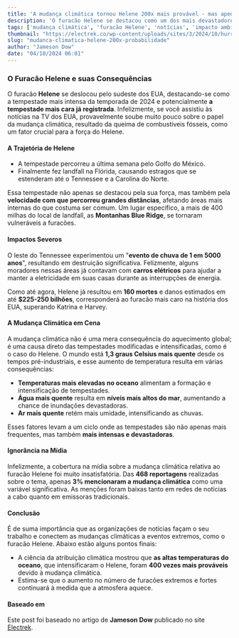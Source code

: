 ```yaml
---
title: 'A mudança climática tornou Helene 200x mais provável - mas apenas 3% das notícias na TV disseram isso'
description: 'O furacão Helene se destacou como um dos mais devastadores e caros da história, e a mudança climática foi um fator determinante. Descubra como isso afetou o fenômeno e a cobertura da mídia sobre o assunto.'
tags: ['mudança climática', 'furacão Helene', 'notícias', 'impacto ambiental']
thumbnail: "https://electrek.co/wp-content/uploads/sites/3/2024/10/hurricane-helene-csu-cira-noaa.jpeg?quality=82&strip=all&w=1600"
slug: "mudanca-climatica-helene-200x-probabilidade"
author: "Jameson Dow"
date: "04/10/2024 06:01"
---
```


### O Furacão Helene e suas Consequências

O furacão **Helene** se deslocou pelo sudeste dos EUA, destacando-se como a tempestade mais intensa da temporada de 2024 e potencialmente **a tempestade mais cara já registrada**. Infelizmente, se você assistiu às notícias na TV dos EUA, provavelmente soube muito pouco sobre o papel da mudança climática, resultado da queima de combustíveis fósseis, como um fator crucial para a força do Helene.

#### A Trajetória de Helene

- A tempestade percorreu a última semana pelo Golfo do México.
- Finalmente fez landfall na Flórida, causando estragos que se estenderam até o Tennessee e a Carolina do Norte.

Essa tempestade não apenas se destacou pela sua força, mas também pela **velocidade com que percorreu grandes distâncias**, afetando áreas mais internas do que costuma ser comum. Um lugar específico, a mais de 400 milhas do local de landfall, as **Montanhas Blue Ridge**, se tornaram vulneráveis a furacões.

#### Impactos Severos

O leste do Tennessee experimentou um "**evento de chuva de 1 em 5000 anos**", resultando em destruição significativa. Felizmente, alguns moradores nessas áreas já contavam com **carros elétricos** para ajudar a manter a eletricidade em suas casas durante as interrupções de energia.

Como até agora, Helene já resultou em **160 mortes** e danos estimados em até **$225-250 bilhões**, corresponderá ao furacão mais caro na história dos EUA, superando Katrina e Harvey.

#### A Mudança Climática em Cena

A mudança climática não é uma mera consequência do aquecimento global; é uma causa direto das tempestades modificadas e intensificadas, como é o caso do Helene. O mundo está **1,3 graus Celsius mais quente** desde os tempos pré-industriais, e esse aumento de temperatura resulta em várias consequências:
- **Temperaturas mais elevadas no oceano** alimentam a formação e intensificação de tempestades.
- **Água mais quente** resulta em **níveis mais altos do mar**, aumentando a chance de inundações devastadoras.
- **Ar mais quente** retém mais umidade, intensificando as chuvas.

Esses fatores levam a um ciclo onde as tempestades são não apenas mais frequentes, mas também **mais intensas e devastadoras**.

#### Ignorância na Mídia

Infelizmente, a cobertura na mídia sobre a mudança climática relativa ao furacão Helene foi muito insatisfatória. Das **468 reportagens** realizadas sobre o tema, apenas **3% mencionaram a mudança climática** como uma variável significativa. As menções foram baixas tanto em redes de notícias a cabo quanto em emissoras tradicionais.

#### Conclusão

É de suma importância que as organizações de notícias façam o seu trabalho e conectem as mudanças climáticas a eventos extremos, como o furacão Helene. Abaixo estão alguns pontos finais:  
- A ciência da atribuição climática mostrou que **as altas temperaturas do oceano**, que intensificaram o Helene, foram **400 vezes mais prováveis** devido à mudança climática.
- Estima-se que o aumento no número de furacões extremos e fortes continuará à medida que a atmosfera aquece.

#### Baseado em
Este post foi baseado no artigo de **Jameson Dow** publicado no site [Electrek](https://electrek.co/2024/10/03/climate-change-made-helene-200x-more-likely-but-just-3-of-tv-news-said-so/).